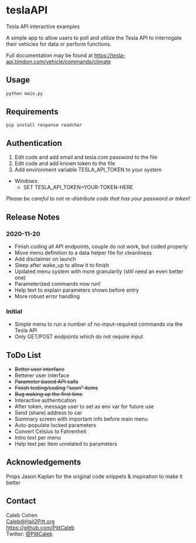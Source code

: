 # teslaAPI
Tesla API interactive examples

A simple app to allow users to poll and utilize the Tesla API to interrogate their vehicles for data or perform functions.

Full documentation may be found at https://tesla-api.timdorr.com/vehicle/commands/climate

## Usage
```bash
python main.py
```

## Requirements
```
pip install response readchar
```

## Authentication
1. Edit code and add email and tesla.com password to the file
2. Edit code and add known token to the file
3. Add environment variable TESLA_API_TOKEN to your system
  * Windows:
    * SET TESLA_API_TOKEN=YOUR-TOKEN-HERE
    
_Please be careful to not re-distribute code that has your password or token!_ 

## Release Notes

### 2020-11-20
  * Finish coding all API endpoints, couple do not work, but coded properly
  * Move menu definition to a data helper file for cleanliness
  * Add disclaimer on launch
  * Sleep after wake_up to allow it to finish
  * Updated menu system with more granularity (still need an even better one)
  * Parameterized commands now run!
  * Help text to explain parameters shown before entry
  * More robust error handling
  
### Initial
  * Simple menu to run a number of no-input-required commands via the Tesla API
  * Only GET/POST endpoints which do not require input

## ToDo List
* ~~Better user interface~~
* Betterer user interface
* ~~Parameter based API calls~~
* ~~Finish testing/coding "soon" items~~
* ~~Bug waking up the first time~~
* Interactive authentication
* After token, message user to set as env var for future use
* Send (share) address to car
* Summary screen with important info before main menu
* Auto-populate locked parameters
* Convert Celsius to Fahrenheit
* Intro text per menu
* Help text per item unrelated to parameters

## Acknowledgements
Props Jason Kaplan for the original code snippets & inspiration to make it better

## Contact
Caleb Cohen  
Caleb@Hail2Pitt.org  
https://github.com/PittCaleb  
Twitter: [@PittCaleb](https://www.twitter.com/PittCaleb)


  